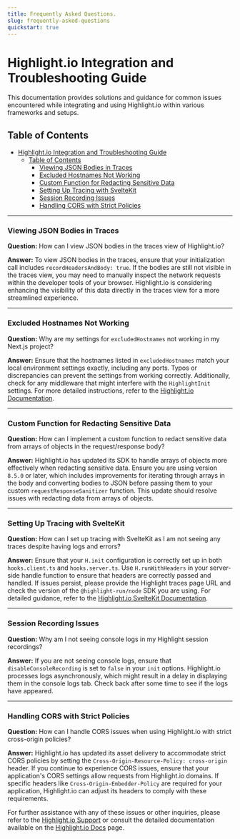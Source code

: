 ```yaml
---
title: Frequently Asked Questions.
slug: frequently-asked-questions
quickstart: true
---
```


# Highlight.io Integration and Troubleshooting Guide

This documentation provides solutions and guidance for common issues encountered while integrating and using Highlight.io within various frameworks and setups.

## Table of Contents

- [Highlight.io Integration and Troubleshooting Guide](#highlightio-integration-and-troubleshooting-guide)
    - [Table of Contents](#table-of-contents)
        - [Viewing JSON Bodies in Traces](#viewing-json-bodies-in-traces)
        - [Excluded Hostnames Not Working](#excluded-hostnames-not-working)
        - [Custom Function for Redacting Sensitive Data](#custom-function-for-redacting-sensitive-data)
        - [Setting Up Tracing with SvelteKit](#setting-up-tracing-with-sveltekit)
        - [Session Recording Issues](#session-recording-issues)
        - [Handling CORS with Strict Policies](#handling-cors-with-strict-policies)

---

### Viewing JSON Bodies in Traces

**Question:** How can I view JSON bodies in the traces view of Highlight.io?

**Answer:** To view JSON bodies in the traces, ensure that your initialization call includes `recordHeadersAndBody: true`. If the bodies are still not visible in the traces view, you may need to manually inspect the network requests within the developer tools of your browser. Highlight.io is considering enhancing the visibility of this data directly in the traces view for a more streamlined experience.

---

### Excluded Hostnames Not Working

**Question:** Why are my settings for `excludedHostnames` not working in my Next.js project?

**Answer:** Ensure that the hostnames listed in `excludedHostnames` match your local environment settings exactly, including any ports. Typos or discrepancies can prevent the settings from working correctly. Additionally, check for any middleware that might interfere with the `HighlightInit` settings. For more detailed instructions, refer to the [Highlight.io Documentation](https://www.highlight.io/docs/getting-started/fullstack-frameworks/next-js/page-router#skip-localhost-tracking).

---

### Custom Function for Redacting Sensitive Data

**Question:** How can I implement a custom function to redact sensitive data from arrays of objects in the request/response body?

**Answer:** Highlight.io has updated its SDK to handle arrays of objects more effectively when redacting sensitive data. Ensure you are using version `8.5.0` or later, which includes improvements for iterating through arrays in the body and converting bodies to JSON before passing them to your custom `requestResponseSanitizer` function. This update should resolve issues with redacting data from arrays of objects.

---

### Setting Up Tracing with SvelteKit

**Question:** How can I set up tracing with SvelteKit as I am not seeing any traces despite having logs and errors?

**Answer:** Ensure that your `H.init` configuration is correctly set up in both `hooks.client.ts` and `hooks.server.ts`. Use `H.runWithHeaders` in your server-side handle function to ensure that headers are correctly passed and handled. If issues persist, please provide the Highlight traces page URL and check the version of the `@highlight-run/node` SDK you are using. For detailed guidance, refer to the [Highlight.io SvelteKit Documentation](https://www.highlight.io/docs/getting-started/client-sdk/svelte-kit).

---

### Session Recording Issues

**Question:** Why am I not seeing console logs in my Highlight session recordings?

**Answer:** If you are not seeing console logs, ensure that `disableConsoleRecording` is set to `false` in your `init` options. Highlight.io processes logs asynchronously, which might result in a delay in displaying them in the console logs tab. Check back after some time to see if the logs have appeared.

---

### Handling CORS with Strict Policies

**Question:** How can I handle CORS issues when using Highlight.io with strict cross-origin policies?

**Answer:** Highlight.io has updated its asset delivery to accommodate strict CORS policies by setting the `Cross-Origin-Resource-Policy: cross-origin` header. If you continue to experience CORS issues, ensure that your application's CORS settings allow requests from Highlight.io domains. If specific headers like `Cross-Origin-Embedder-Policy` are required for your application, Highlight.io can adjust its headers to comply with these requirements.

For further assistance with any of these issues or other inquiries, please refer to the [Highlight.io Support](https://www.highlight.io/support) or consult the detailed documentation available on the [Highlight.io Docs](https://www.highlight.io/docs) page.
